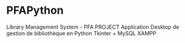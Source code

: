 # PFAPython
Library Management System - PFA PROJECT
Application Desktop de gestion de bibliothèque en Python Tkinter + MySQL XAMPP



